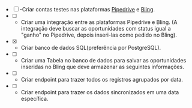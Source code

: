 - [ ] -Criar contas testes nas plataformas [Pipedrive](https://www.pipedrive.com/pt) e [Bling](https://www.bling.com.br/home).
- [ ] - Criar uma integração entre as plataformas Pipedrive e Bling. (A integração deve buscar as oportunidades com status igual a "ganho" no Pipedrive, depois inseri-las como pedido no Bling).
- [x] - Criar banco de dados SQL(preferência por PostgreSQL).
- [ ] - Criar uma Tabela no banco de dados para salvar as oportunidades inseridas no Bling que deve armazenar as seguintes informações.
- [ ] - Criar endpoint para trazer todos os registros agrupados por data.
- [ ] - Criar endpoint para trazer os dados sincronizados em uma data específica.
